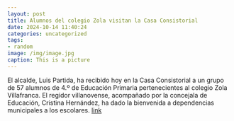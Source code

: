 ```yaml
---
layout: post
title: Alumnos del colegio Zola visitan la Casa Consistorial
date: 2024-10-14 11:40:24
categories: uncategorized
tags:
- random
image: /img/image.jpg
caption: This is a picture
---
```

El alcalde, Luis Partida, ha recibido hoy en la Casa Consistorial a un grupo de 57 alumnos de 4.º de Educación Primaria pertenecientes al colegio Zola Villafranca. El regidor villanovense, acompañado por la concejala de Educación, Cristina Hernández, ha dado la bienvenida a dependencias municipales a los escolares.    [link](https://www.ayto-villacanada.es/noticias/alumnos-del-colegio-zola-visitan-la-casa-consistorial/)
